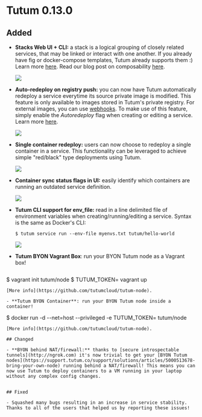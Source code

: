 # Tutum 0.13.0

## Added 

- **Stacks Web UI + CLI:** a stack is a logical grouping of closely related services, that may be linked or interact with one another. If you already have fig or docker-compose templates, Tutum already supports them :) Learn more [here](https://support.tutum.co/support/solutions/articles/5000569899-stacks). Read our blog post on composability [here](http://blog.tutum.co/2015/03/10/container-composability-a-general-commentary-and-brief-overview/).

  ![](http://s.tutum.co.s3.amazonaws.com/support/images/stacks-ui.png)

- **Auto-redeploy on registry push:** you can now have Tutum automatically redeploy a service everytime its source private image is modified. This feature is only available to images stored in Tutum's private registry. For external images, you can use [webhooks](https://support.tutum.co/support/solutions/articles/5000513815-webhook-handlers). To make use of this feature, simply enable the *Autoredeploy* flag when creating or editing a service. Learn more [here](https://support.tutum.co/support/solutions/articles/5000569896-autoredeploy).

  ![](http://s.tutum.co.s3.amazonaws.com/support/images/autoredeploy_tutum_registry.png)
    
- **Single container redeploy:** users can now choose to redeploy a single container in a service. This functionality can be leveraged to achieve simple "red/black" type deployments using Tutum. 

  ![](http://s.tutum.co.s3.amazonaws.com/support/images/single_container_redeploy.png)

- **Container sync status flags in UI:** easily identify which containers are running an outdated service definition. 

  ![](http://s.tutum.co.s3.amazonaws.com/support/images/container-sync-flag.png)


   
- **Tutum CLI support for env_file:** read in a line delimited file of environment variables when creating/running/editing a service. Syntax is the same as Docker's CLI:

  `$ tutum service run --env-file myenvs.txt tutum/hello-world`
  
  ![](http://s.tutum.co.s3.amazonaws.com/support/images/env-file.png)

- **Tutum BYON Vagrant Box**: run your BYON Tutum node as a Vagrant box!

  ```
$ vagrant init tutum/node
$ TUTUM_TOKEN=<token> vagrant up
```
[More info](https://github.com/tutumcloud/tutum-node).

- **Tutum BYON Container**: run your BYON Tutum node inside a container!

  ```
$ docker run -d --net=host --privileged -e TUTUM_TOKEN=<token> tutum/node
```
[More info](https://github.com/tutumcloud/tutum-node).

## Changed

- **BYON behind NAT/firewall:** thanks to [secure introspectable tunnels](http://ngrok.com) it's now trivial to get your [BYON Tutum nodes](https://support.tutum.co/support/solutions/articles/5000513678-bring-your-own-node) running behind a NAT/firewall! This means you can now use Tutum to deploy containers to a VM running in your laptop without any complex config changes. 


## Fixed

- Squashed many bugs resulting in an increase in service stability. Thanks to all of the users that helped us by reporting these issues!